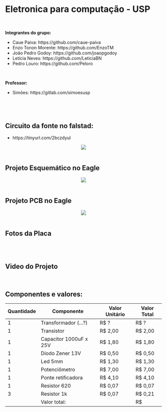 # Eletronica para computação - USP

<br>

<b>Integrantes do grupo:</b>
<ul>
  <li>Caue Paiva: https://github.com/caue-paiva</li>
  <li>Enzo Tonon Morente: https://github.com/EnzoTM</li>
  <li>João Pedro Godoy: https://github.com/joaopgodoy</li>
  <li>Letícia Neves: https://github.com/LeticiaBN</li>
  <li>Pedro Louro: https://github.com/Peloro</li>
</ul>

<br>

<b>Professor:</b>
<br>
<ul>
  <li>Simões: https://gitlab.com/simoesusp</li>
</ul>

#
</br>

<h2>Circuito da fonte no falstad:</h2>
<ul>
  <li>https://tinyurl.com/2bczdyul</li>
</ul>

<div align="center">
  <img src="https://raw.githubusercontent.com/EnzoTM/Eletro_usp/main/Eletro_USP/images/circuito_final.png">
</div>

</br>

<h2>Projeto Esquemático no Eagle</h2>
<div align="center">
  <img src="https://raw.githubusercontent.com/EnzoTM/Eletro_usp/main/Eletro_USP/images/Fonte%20Schematic%20Eagle.png">
</div>

</br>

<h2>Projeto PCB no Eagle</h2>
<div align="center">
  <img src="https://raw.githubusercontent.com/EnzoTM/Eletro_usp/main/Eletro_USP/images/Fonte%20PCB%20Eagle.png">
</div>

</br>

<h2>Fotos da Placa</h2>
<div align="center">
  <img src="">
  <img src="">
</div>

</br>

<h2>Video do Projeto</h2>
<div align="center">
  <! --<img src="">
</div>

</br>

<h2>Componentes e valores:</h2>

| Quantidade  | Componente | Valor Unitário | Valor Total |
| ------------- | ------------- | ------------- | ------------- |
| 1 | Transformador (...?)  | R$ ? | R$ ? |
| 1 | Transistor | R$ 2,00 | R$ 2,00 |
| 1 | Capacitor 1000uF x 25V | R$ 1,80 | R$ 1,80 |
| 1 | Diodo Zener 13V | R$ 0,50 | R$ 0,50 |
| 1 | Led 5mm | R$ 1,30 | R$ 1,30 |
| 1 | Potenciômetro | R$ 7,00 | R$ 7,00 |
| 1 | Ponte retificadora | R$ 4,10 | R$ 4,10 |
| 1 | Resistor 620 | R$ 0,07 | R$ 0,07 |
| 3 | Resistor 1k | R$ 0,07 | R$ 0,21 |
|   | Valor total: | | R$ |
